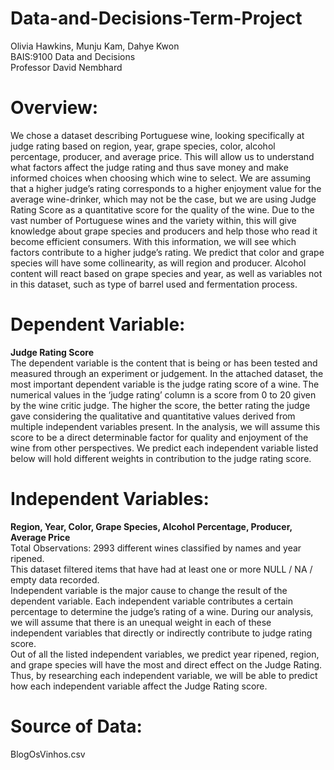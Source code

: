 # Data-and-Decisions-Term-Project
Olivia Hawkins, Munju Kam, Dahye Kwon  
BAIS:9100 Data and Decisions  
Professor David Nembhard  

# Overview:
We chose a dataset describing Portuguese wine, looking specifically at judge rating based on region, year, grape species, color, alcohol percentage, producer, and average price. This will allow us to understand what factors affect the judge rating and thus save money and make informed choices when choosing which wine to select. We are assuming that a higher judge’s rating corresponds to a higher enjoyment value for the average wine-drinker, which may not be the case, but we are using Judge Rating Score as a quantitative score for the quality of the wine. Due to the vast number of Portuguese wines and the variety within, this will give knowledge about grape species and producers and help those who read it become efficient consumers. With this information, we will see which factors contribute to a higher judge’s rating. We predict that color and grape species will have some collinearity, as will region and producer. Alcohol content will react based on grape species and year, as well as variables not in this dataset, such as type of barrel used and fermentation process.

# Dependent Variable:
<b>Judge Rating Score</b>  
The dependent variable is the content that is being or has been tested and measured through an experiment or judgement. In the attached dataset, the most important dependent variable is the judge rating score of a wine. The numerical values in the ‘judge rating’ column is a score from 0 to 20 given by the wine critic judge. The higher the score, the better rating the judge gave considering the qualitative and quantitative values derived from multiple independent variables present. In the analysis, we will assume this score to be a direct determinable factor for quality and enjoyment of the wine from other perspectives. We predict each independent variable listed below will hold different weights in contribution to the judge rating score. 

# Independent Variables:
<b>Region, Year, Color, Grape Species, Alcohol Percentage, Producer, Average Price</b>  
Total Observations: 2993 different wines classified by names and year ripened.  
This dataset filtered items that have had at least one or more NULL / NA / empty data recorded.  
Independent variable is the major cause to change the result of the dependent variable. Each independent variable contributes a certain percentage to determine the judge’s rating of a wine. During our analysis, we will assume that there is an unequal weight in each of these independent variables that directly or indirectly contribute to judge rating score.  
Out of all the listed independent variables, we predict year ripened, region, and grape species will have the most and direct effect on the Judge Rating. Thus, by researching each independent variable, we will be able to predict how each independent variable affect the Judge Rating score.

# Source of Data:
BlogOsVinhos.csv
